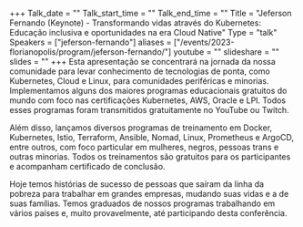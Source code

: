 +++
Talk_date = ""
Talk_start_time = ""
Talk_end_time = ""
Title = "Jeferson Fernando (Keynote) - Transformando vidas através do Kubernetes: Educação inclusiva e oportunidades na era Cloud Native"
Type = "talk"
Speakers = ["jeferson-fernando"]
aliases = ["/events/2023-florianopolis/program/jeferson-fernando/"]
youtube = ""
slideshare = ""
slides = ""
+++
Esta apresentação se concentrará na jornada da nossa comunidade para levar conhecimento de tecnologias de ponta, como Kubernetes, Cloud e Linux, para comunidades periféricas e minorias. Implementamos alguns dos maiores programas educacionais gratuitos do mundo com foco nas certificações Kubernetes, AWS, Oracle e LPI. Todos esses programas foram transmitidos gratuitamente no YouTube ou Twitch.

Além disso, lançamos diversos programas de treinamento em Docker, Kubernetes, Istio, Terraform, Ansible, Nomad, Linux, Prometheus e ArgoCD, entre outros, com foco particular em mulheres, negros, pessoas trans e outras minorias. Todos os treinamentos são gratuitos para os participantes e acompanham certificado de conclusão.

Hoje temos histórias de sucesso de pessoas que saíram da linha da pobreza para trabalhar em grandes empresas, mudando suas vidas e a de suas famílias. Temos graduados de nossos programas trabalhando em vários países e, muito provavelmente, até participando desta conferência.
